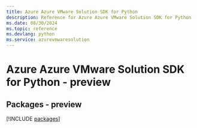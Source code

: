 ```yaml
---
title: Azure Azure VMware Solution SDK for Python
description: Reference for Azure Azure VMware Solution SDK for Python
ms.date: 08/30/2024
ms.topic: reference
ms.devlang: python
ms.service: azurevmwaresolution
---
```

# Azure Azure VMware Solution SDK for Python - preview
## Packages - preview
[!INCLUDE [packages](azure-vmware-solution-index.md)]